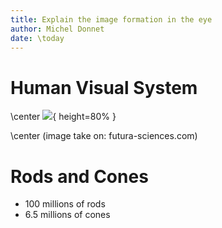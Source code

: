 ```yaml
---
title: Explain the image formation in the eye
author: Michel Donnet
date: \today
---
```

# Human Visual System

\center ![](/home/darcy/Documents/digital_image_processing/images/eye_shema.png){ height=80% }

\center (image take on: futura-sciences.com)

# Rods and Cones

- 100 millions of rods
- 6.5 millions of cones
